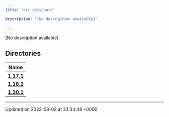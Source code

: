 ```yaml
---
title: 'dir polychord'

description: "[No description available]"

---
```







[No description available]

## Directories

| Name           |
| -------------- |
| **[1.17.1](/documentation/code/gambit_sphinx/files/dir_7f63617121156b64dc906bee52c06e1e/#dir-1.17.1)**  |
| **[1.18.2](/documentation/code/gambit_sphinx/files/dir_1be749cb9cddbb8deefe38ef8297a21a/#dir-1.18.2)**  |
| **[1.20.1](/documentation/code/gambit_sphinx/files/dir_f4594c1bc7e5099f29f411d30112926c/#dir-1.20.1)**  |






-------------------------------

Updated on 2022-08-02 at 23:34:48 +0000
